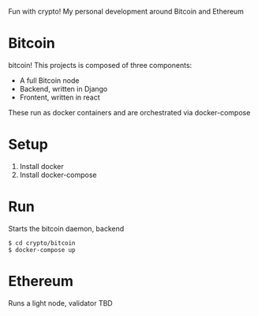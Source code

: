 Fun with crypto! My personal development around Bitcoin and Ethereum

# Bitcoin

bitcoin! This projects is composed of three components:

- A full Bitcoin node
- Backend, written in Django
- Frontent, written in react

These run as docker containers and are orchestrated via docker-compose

# Setup

1. Install docker
2. Install docker-compose


# Run
Starts the bitcoin daemon, backend
```
$ cd crypto/bitcoin
$ docker-compose up
```

# Ethereum

Runs a light node, validator TBD